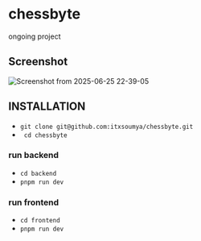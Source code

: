 # chessbyte
ongoing project
## Screenshot 
![Screenshot from 2025-06-25 22-39-05](https://github.com/user-attachments/assets/1f2c1773-8456-4752-b6a2-d18545816a57)

## INSTALLATION
* ```git clone git@github.com:itxsoumya/chessbyte.git```
* ``` cd chessbyte```
### run backend
* ```cd backend```
*  ```pnpm run dev```
### run frontend
* ```cd frontend```
* ```pnpm run dev```
